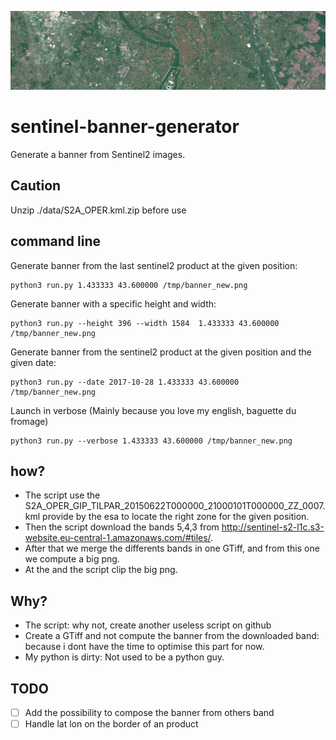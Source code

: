 ![alt text](https://github.com/yoms/sentinel-banner-generator/raw/master/exemple/toulouse.png)
# sentinel-banner-generator
Generate a banner from Sentinel2 images.

## Caution
Unzip ./data/S2A_OPER.kml.zip before use

## command line
Generate banner from the last sentinel2 product at the given position:
```
python3 run.py 1.433333 43.600000 /tmp/banner_new.png
```

Generate banner with a specific height and width:
```
python3 run.py --height 396 --width 1584  1.433333 43.600000 /tmp/banner_new.png
```

Generate banner from the sentinel2 product at the given position and the given date:
```
python3 run.py --date 2017-10-28 1.433333 43.600000 /tmp/banner_new.png
```

Launch in verbose (Mainly because you love my english, baguette du fromage)
```
python3 run.py --verbose 1.433333 43.600000 /tmp/banner_new.png
```
## how?
* The script use the S2A_OPER_GIP_TILPAR_20150622T000000_21000101T000000_ZZ_0007.kml provide by the esa to locate the right zone for the given position.
* Then the script download the bands 5,4,3 from http://sentinel-s2-l1c.s3-website.eu-central-1.amazonaws.com/#tiles/.
* After that we merge the differents bands in one GTiff, and from this one we compute a big png.
* At the and the script clip the big png.

## Why?
* The script: why not, create another useless script on github
* Create a GTiff and not compute the banner from the downloaded band: because i dont have the time to optimise this part for now.
* My python is dirty: Not used to be a python guy.

## TODO
- [ ] Add the possibility to compose the banner from others band
- [ ] Handle lat lon on the border of an product
